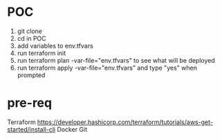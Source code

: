 # POC

1. git clone
2. cd in POC
3. add variables to env.tfvars
4. run terraform init
5. run terraform plan -var-file="env.tfvars" to see what will be deployed
6. run terraform apply -var-file="env.tfvars" and type "yes" when prompted


# pre-req
Terraform https://developer.hashicorp.com/terraform/tutorials/aws-get-started/install-cli
Docker
Git
